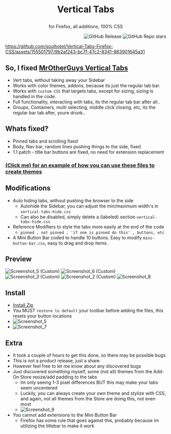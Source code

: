 # <p align="center"> Vertical Tabs </p>
<p align="center">for Firefox, all additions, 100% CSS</p>
<div align="right">  

![GitHub Release](https://img.shields.io/github/v/release/soulhotel/Vertical-Tabs-Firefox-CSS?style=for-the-badge)
![GitHub Repo stars](https://img.shields.io/github/stars/soulhotel/Vertical-Tabs-Firefox-CSS?style=for-the-badge)
</div>

https://github.com/soulhotel/Vertical-Tabs-Firefox-CSS/assets/155501797/9b2af243-bc7f-47c2-8341-863901645a31

## So, I fixed [MrOtherGuys Vertical Tabs](https://github.com/MrOtherGuy/firefox-csshacks) 
- Vert tabs, without taking away your Sidebar
- Works with color themes, addons, because its just the regular tab bar.
- Works with `custom CSS` that targets tabs, except for sizing, sizing is handled in the code.
- Full functionality, interacting with tabs, its the regular tab bar after all..
- Groups, Containers, multi selecting, middle click closing, etc, its the regular bar tab after, youre drunk..

## Whats fixed?
- Pinned tabs and scrolling fixed
- Body, Nav bar, random lines pushing things to the side, fixed
- 1.1 patch - title bar buttons are fixed, no need for extension replacement

### [(Click me) for an example of how you can use these files to create themes](https://github.com/soulhotel/FF-CSS-ULTIMA)

## Modifications
- Auto hiding tabs, without pushing the browser to the side
  - Autohide the Sidebar, you can adjust the min/maximum width's in `vertical-tabs-hide.css`
  - Can also be disabled, simply delete a (labeled) section `vertical-tabs-hide.css`
- Reference Modifiers to style the tabs more easily at the end of the code
  - `pinned , not pinned , 'if one is pinned do this' , buttons, etc`
- A Mini Button Bar coded to handle 10 buttons. Easy to modify `mini-button-bar.css`, easy to drag and drop items.

## Preview
![Screenshot_5 (Custom)](https://github.com/soulhotel/Vertical-Tabs-Firefox-CSS/assets/155501797/7ef945dc-e3c3-4685-ba4d-dcb45179b85e)
![Screenshot_6 (Custom)](https://github.com/soulhotel/Vertical-Tabs-Firefox-CSS/assets/155501797/32fe3a22-d832-477c-83a6-9e28a7990519)
![Screenshot_3 (Custom)](https://github.com/soulhotel/Vertical-Tabs-Firefox-CSS/assets/155501797/abb15550-39e0-4f77-9339-21f73ee09be1)
![Screenshot_2 (Custom)](https://github.com/soulhotel/Vertical-Tabs-Firefox-CSS/assets/155501797/d69ff0a0-48bc-4dc8-b0b3-a8ff23488292)
![Screenshot_8](https://github.com/soulhotel/Vertical-Tabs-Firefox-CSS/assets/155501797/dac08516-aa59-4e5f-8a8c-5524c7b49bb6)

## Install
- [Install Zip](https://github.com/soulhotel/Vertical-Tabs-Firefox-CSS/releases/tag/verttab)
- You MUST `restore to default` your toolbar before adding the files, this resets your button locations
- ![Screenshot_5](https://github.com/soulhotel/Vertical-Tabs-Firefox-CSS/assets/155501797/02aa4ab1-466c-4e23-9d45-36d47d5f32b5)
- ![Screenshot_7](https://github.com/soulhotel/Vertical-Tabs-Firefox-CSS/assets/155501797/c7eb12a0-9703-4d59-a044-73ab54146e15)

## Extra
- It took a couple of hours to get this done, so there may be possible bugs
- This is not a product release, just a share
- However feel free to let me know about any discovered bugs
- Just discovered something myself, some (not all) themes from the Add-On Store resize/add padding to the tabs
  - Im only seeing 1-3 pixel differences BUT this may make your tabs seem uncentered
  - Luckily, you can always create your own theme and stylize with CSS, and again, not all themes from the Store are doing this, not even most
  - ![Screenshot_9](https://github.com/soulhotel/Vertical-Tabs-Firefox-CSS/assets/155501797/d60eba42-708d-492e-a58d-87571a661782)
- You cannot add extensions to the Mini Button Bar
   - Firefox has some rule that goes against this, probably because im utilizing the titlebar to make it work
